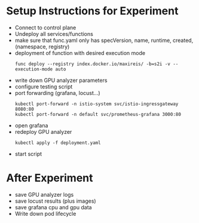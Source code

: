 # Setup Instructions for Experiment

* Connect to control plane
* Undeploy all services/functions
* make sure that func.yaml only has specVersion, name, runtime, created, (namespace, registry)
* deployment of function with desired execution mode
  ```
  func deploy --registry index.docker.io/maxireis/ -b=s2i -v --execution-mode auto
    ```
* write down GPU analyzer parameters
* configure testing script
* port forwarding (grafana, locust...)
  ```
  kubectl port-forward -n istio-system svc/istio-ingressgateway 8080:80
  kubectl port-forward -n default svc/prometheus-grafana 3000:80
    ```
* open grafana
* redeploy GPU analyzer
    ```
    kubectl apply -f deployment.yaml
    ```
* start script

# After Experiment
* save GPU analyzer logs
* save locust results (plus images)
* save grafana cpu and gpu data
* Write down pod lifecycle